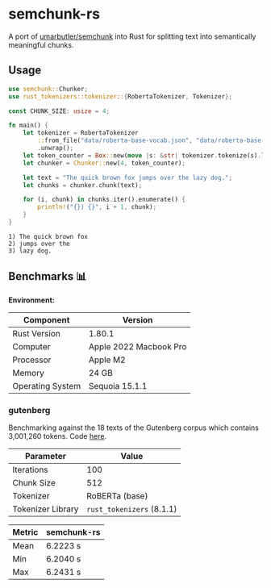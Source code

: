 # semchunk-rs

A port of [umarbutler/semchunk](https://github.com/umarbutler/semchunk) into Rust for splitting text into semantically meaningful chunks.

## Usage

```rust
use semchunk::Chunker;
use rust_tokenizers::tokenizer::{RobertaTokenizer, Tokenizer};

const CHUNK_SIZE: usize = 4;

fn main() {
    let tokenizer = RobertaTokenizer
        ::from_file("data/roberta-base-vocab.json", "data/roberta-base-merges.txt", false, false)
        .unwrap();
    let token_counter = Box::new(move |s: &str| tokenizer.tokenize(s).len());
    let chunker = Chunker::new(4, token_counter);

    let text = "The quick brown fox jumps over the lazy dog.";
    let chunks = chunker.chunk(text);

    for (i, chunk) in chunks.iter().enumerate() {
        println!("{}) {}", i + 1, chunk);
    }
}
```

```text
1) The quick brown fox
2) jumps over the
3) lazy dog.
```

## Benchmarks 📊

**Environment:**

| Component | Version |
| --- | --- |
| Rust Version | 1.80.1 |
| Computer | Apple 2022 Macbook Pro |
| Processor | Apple M2 |
| Memory | 24 GB |
| Operating System | Sequoia 15.1.1 |

### gutenberg

Benchmarking against the 18 texts of the Gutenberg corpus which contains 3,001,260 tokens. Code [here](benches/gutenberg.rs).

| Parameter | Value |
| --- | --- |
| Iterations | 100 |
| Chunk Size | 512 |
| Tokenizer | RoBERTa (base) |
| Tokenizer Library | `rust_tokenizers` (8.1.1) |

| Metric | semchunk-rs |
| --- | --- |
| Mean | 6.2223 s |
| Min | 6.2040 s |
| Max | 6.2431 s |
